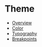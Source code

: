 # Theme

-   [Overview](./overview.md)
-   [Color](./color.md)
-   [Typography](./typography.md)
-   [Breakpoints](./breakpoints.md)
